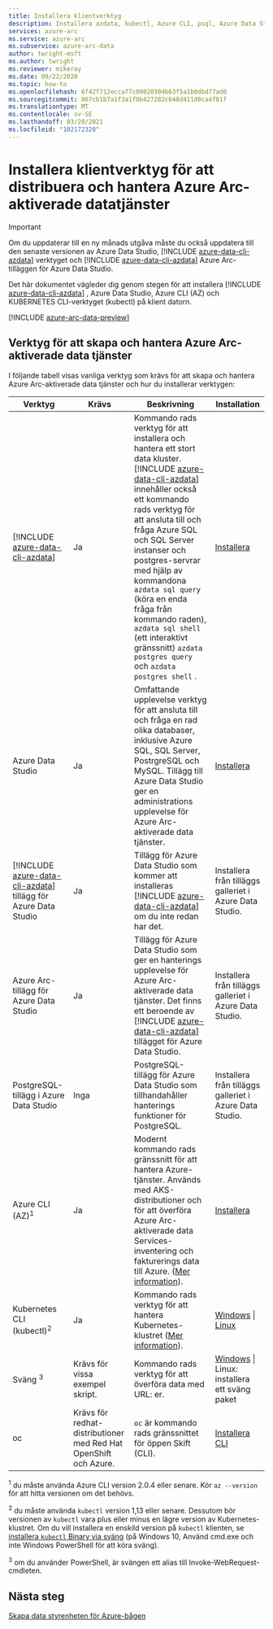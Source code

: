 ```yaml
---
title: Installera klientverktyg
description: Installera azdata, kubectl, Azure CLI, psql, Azure Data Studio (Insiders) och Arc-tillägget för Azure Data Studio
services: azure-arc
ms.service: azure-arc
ms.subservice: azure-arc-data
author: twright-msft
ms.author: twright
ms.reviewer: mikeray
ms.date: 09/22/2020
ms.topic: how-to
ms.openlocfilehash: 6f42f712ecca77c00020304b63f5a1b0dbd77ad0
ms.sourcegitcommit: 867cb1b7a1f3a1f0b427282c648d411d0ca4f81f
ms.translationtype: MT
ms.contentlocale: sv-SE
ms.lasthandoff: 03/20/2021
ms.locfileid: "102172328"
---
```

# <a name="install-client-tools-for-deploying-and-managing-azure-arc-enabled-data-services"></a>Installera klientverktyg för att distribuera och hantera Azure Arc-aktiverade datatjänster

> [!IMPORTANT]
> Om du uppdaterar till en ny månads utgåva måste du också uppdatera till den senaste versionen av Azure Data Studio, [!INCLUDE [azure-data-cli-azdata](../../../includes/azure-data-cli-azdata.md)] verktyget och [!INCLUDE [azure-data-cli-azdata](../../../includes/azure-data-cli-azdata.md)] Azure Arc-tilläggen för Azure Data Studio.

Det här dokumentet vägleder dig genom stegen för att installera [!INCLUDE [azure-data-cli-azdata](../../../includes/azure-data-cli-azdata.md)] , Azure Data Studio, Azure CLI (AZ) och KUBERNETES CLI-verktyget (kubectl) på klient datorn.

[!INCLUDE [azure-arc-data-preview](../../../includes/azure-arc-data-preview.md)]

## <a name="tools-for-creating-and-managing-azure-arc-enabled-data-services"></a>Verktyg för att skapa och hantera Azure Arc-aktiverade data tjänster 

I följande tabell visas vanliga verktyg som krävs för att skapa och hantera Azure Arc-aktiverade data tjänster och hur du installerar verktygen:

| Verktyg | Krävs | Beskrivning | Installation |
|---|---|---|---|
| [!INCLUDE [azure-data-cli-azdata](../../../includes/azure-data-cli-azdata.md)] | Ja | Kommando rads verktyg för att installera och hantera ett stort data kluster. [!INCLUDE [azure-data-cli-azdata](../../../includes/azure-data-cli-azdata.md)] innehåller också ett kommando rads verktyg för att ansluta till och fråga Azure SQL och SQL Server instanser och postgres-servrar med hjälp av kommandona `azdata sql query` (köra en enda fråga från kommando raden), `azdata sql shell` (ett interaktivt gränssnitt) `azdata postgres query` och `azdata postgres shell` . | [Installera](/sql/azdata/install/deploy-install-azdata?toc=/azure/azure-arc/data/toc.json&bc=/azure/azure-arc/data/breadcrumb/toc.json) |
| Azure Data Studio | Ja | Omfattande upplevelse verktyg för att ansluta till och fråga en rad olika databaser, inklusive Azure SQL, SQL Server, PostrgreSQL och MySQL. Tillägg till Azure Data Studio ger en administrations upplevelse för Azure Arc-aktiverade data tjänster. | [Installera](/sql/azure-data-studio/download-azure-data-studio) |
| [!INCLUDE [azure-data-cli-azdata](../../../includes/azure-data-cli-azdata.md)] tillägg för Azure Data Studio | Ja | Tillägg för Azure Data Studio som kommer att installeras [!INCLUDE [azure-data-cli-azdata](../../../includes/azure-data-cli-azdata.md)] om du inte redan har det.| Installera från tilläggs galleriet i Azure Data Studio.|
| Azure Arc-tillägg för Azure Data Studio | Ja | Tillägg för Azure Data Studio som ger en hanterings upplevelse för Azure Arc-aktiverade data tjänster. Det finns ett beroende av [!INCLUDE [azure-data-cli-azdata](../../../includes/azure-data-cli-azdata.md)] tillägget för Azure Data Studio. | Installera från tilläggs galleriet i Azure Data Studio.|
| PostgreSQL-tillägg i Azure Data Studio | Inga | PostgreSQL-tillägg för Azure Data Studio som tillhandahåller hanterings funktioner för PostgreSQL. | <!--{need link} [Install](../azure-data-studio/data-virtualization-extension.md) --> Installera från tilläggs galleriet i Azure Data Studio.|
| Azure CLI (AZ)<sup>1</sup> | Ja | Modernt kommando rads gränssnitt för att hantera Azure-tjänster. Används med AKS-distributioner och för att överföra Azure Arc-aktiverade data Services-inventering och fakturerings data till Azure. ([Mer information](/cli/azure/)). | [Installera](/cli/azure/install-azure-cli) |
| Kubernetes CLI (kubectl)<sup>2</sup> | Ja | Kommando rads verktyg för att hantera Kubernetes-klustret ([Mer information](https://kubernetes.io/docs/tasks/tools/install-kubectl/)). | [Windows](https://kubernetes.io/docs/tasks/tools/install-kubectl/#install-with-powershell-from-psgallery) \| [Linux](https://kubernetes.io/docs/tasks/tools/install-kubectl/#install-using-native-package-management) |
| Sväng <sup>3</sup> | Krävs för vissa exempel skript. | Kommando rads verktyg för att överföra data med URL: er. | [Windows](https://curl.haxx.se/windows/) \| Linux: installera ett sväng paket |
| oc | Krävs för redhat-distributioner med Red Hat OpenShift och Azure. |`oc` är kommando rads gränssnittet för öppen Skift (CLI). | [Installera CLI](https://docs.openshift.com/container-platform/4.4/cli_reference/openshift_cli/getting-started-cli.html#installing-the-cli)



<sup>1</sup> du måste använda Azure CLI version 2.0.4 eller senare. Kör `az --version` för att hitta versionen om det behövs.

<sup>2</sup> du måste använda `kubectl` version 1,13 eller senare. Dessutom bör versionen av `kubectl` vara plus eller minus en lägre version av Kubernetes-klustret. Om du vill installera en enskild version på `kubectl` klienten, se [installera `kubectl` Binary via sväng](https://kubernetes.io/docs/tasks/tools/install-kubectl/#install-kubectl-binary-using-curl) (på Windows 10, Använd cmd.exe och inte Windows PowerShell för att köra sväng).

<sup>3</sup> om du använder PowerShell, är svängen ett alias till Invoke-WebRequest-cmdleten.

## <a name="next-steps"></a>Nästa steg

[Skapa data styrenheten för Azure-bågen](create-data-controller.md)